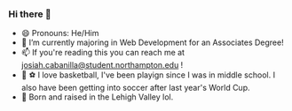 ### Hi there 👋
- 😄 Pronouns: He/Him
- 🌱 I’m currently majoring in Web Development for an Associates Degree!
- 📫 If you're reading this you can reach me at josiah.cabanilla@student.northampton.edu !
- :basketball: :soccer: I love basketball, I've been playign since I was in middle school. I also have been getting into soccer after last year's World Cup.
- :round_pushpin: Born and raised in the Lehigh Valley lol.
<!--
**JosiahCabanilla/JosiahCabanilla** is a ✨ _special_ ✨ repository because its `README.md` (this file) appears on your GitHub profile.

Here are some ideas to get you started:

- 🔭 I’m currently working on ... 
- 🌱 I’m currently learning ...
- 👯 I’m looking to collaborate on ...
- 🤔 I’m looking for help with ...
- 💬 Ask me about ...
- 📫 How to reach me: ...
- 😄 Pronouns: ...
- ⚡ Fun fact: ...
-->
